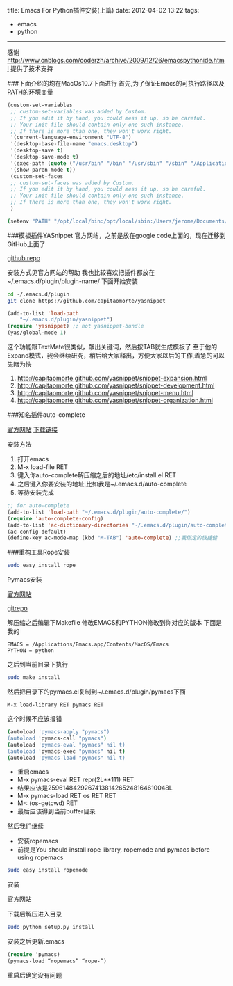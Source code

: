 title: Emacs For Python插件安装(上篇)
date: 2012-04-02 13:22
tags:
- emacs
- python
---
感谢<http://www.cnblogs.com/coderzh/archive/2009/12/26/emacspythonide.html>
提供了技术支持

###下面介绍的均在MacOs10.7下面进行
首先,为了保证Emacs的可执行路径以及PATH的环境变量
``` cl the executable path(exec-path)
(custom-set-variables
 ;; custom-set-variables was added by Custom.
 ;; If you edit it by hand, you could mess it up, so be careful.
 ;; Your init file should contain only one such instance.
 ;; If there is more than one, they won't work right.
 '(current-language-environment "UTF-8")
 '(desktop-base-file-name "emacs.desktop")
 '(desktop-save t)
 '(desktop-save-mode t)
 '(exec-path (quote ("/usr/bin" "/bin" "/usr/sbin" "/sbin" "/Applications/Emacs.app/Contents/MacOS/bin" "/usr/local/bin/" "/opt/local/bin" "/opt/local/sbin" "/Users/jerome/Documents/apache-maven-2.2.1/bin" "/sbin:/usr/local/bin" "/usr/X11/bin" "/Library/Python/2.7/site-packages/django/bin" "/usr/local/mysql/bin"))) ;; this line
 '(show-paren-mode t))
 (custom-set-faces
 ;; custom-set-faces was added by Custom.
 ;; If you edit it by hand, you could mess it up, so be careful.
 ;; Your init file should contain only one such instance.
 ;; If there is more than one, they won't work right.
 )
```
``` sh set the PATH environment for emacs
(setenv "PATH" "/opt/local/bin:/opt/local/sbin:/Users/jerome/Documents/apache-maven-2.2.1/bin:/usr/bin:/bin:/usr/sbin:/sbin:/usr/local/bin:/usr/X11/bin:/Library/Python/2.7/site-packages/django/bin:/usr/local/mysql/bin")
```
###模板插件YASnippet
官方网站，之前是放在google code上面的，现在迁移到GitHub上面了

[github repo](https://github.com/capitaomorte/yasnippet)

安装方式见官方网站的帮助
我也比较喜欢把插件都放在~/.emacs.d/plugin/plugin-name/
下面开始安装
``` sh git clone repo
cd ~/.emacs.d/plugin
git clone https://github.com/capitaomorte/yasnippet
```
``` cl 然后添加到你的.emacs
(add-to-list 'load-path
    "~/.emacs.d/plugin/yasnippet")
(require 'yasnippet) ;; not yasnippet-bundle
(yas/global-mode 1)
```

这个功能跟TextMate很类似，敲出关键词，然后按TAB就生成模板了
至于他的Expand模式，我会继续研究，稍后给大家释出，方便大家以后的工作,着急的可以先睹为快

1. <http://capitaomorte.github.com/yasnippet/snippet-expansion.html>
2. <http://capitaomorte.github.com/yasnippet/snippet-development.html>
3. <http://capitaomorte.github.com/yasnippet/snippet-menu.html>
4. <http://capitaomorte.github.com/yasnippet/snippet-organization.html>

###知名插件auto-complete

[官方网站](http://cx4a.org/software/auto-complete/manual.html)
[下载链接](http://cx4a.org/pub/auto-complete/auto-complete-1.3.1.zip)

安装方法

1. 打开emacs
2. M-x load-file RET
3. 键入你auto-complete解压缩之后的地址/etc/install.el RET
4. 之后键入你要安装的地址,比如我是~/.emacs.d/auto-complete
5. 等待安装完成
``` cl 更新.emacs
;; for auto-complete
(add-to-list 'load-path "~/.emacs.d/plugin/auto-complete/")
(require 'auto-complete-config)
(add-to-list 'ac-dictionary-directories "~/.emacs.d/plugin/auto-complete//ac-dict")
(ac-config-default)
(define-key ac-mode-map (kbd "M-TAB") 'auto-complete) ;;我绑定的快捷健
```
###重构工具Rope安装
``` sh
sudo easy_install rope
```
Pymacs安装

[官方网站](http://pymacs.progiciels-bpi.ca/pymacs.html)

[gitrepo](https://github.com/pinard/Pymacs)

解压缩之后编辑下Makefile
修改EMACS和PYTHON修改到你对应的版本
下面是我的
```
EMACS = /Applications/Emacs.app/Contents/MacOS/Emacs
PYTHON = python
```
之后到当前目录下执行
``` sh
sudo make install
```
然后把目录下的pymacs.el复制到~/.emacs.d/plugin/pymacs下面
```
M-x load-library RET pymacs RET
```
这个时候不应该报错
``` sh 更新.emacs
(autoload 'pymacs-apply "pymacs")
(autoload 'pymacs-call "pymacs")
(autoload 'pymacs-eval "pymacs" nil t)
(autoload 'pymacs-exec "pymacs" nil t)
(autoload 'pymacs-load "pymacs" nil t)
```
- 重启emacs
- M-x pymacs-eval RET repr(2L**111) RET
- 结果应该是2596148429267413814265248164610048L
- M-x pymacs-load RET os RET RET
- M-: (os-getcwd) RET
- 最后应该得到当前buffer目录

然后我们继续

- 安装ropemacs
- 前提是You should install rope library, ropemode and pymacs before using ropemacs

``` sh
sudo easy_install ropemode
```

安装

[官方网站](https://bitbucket.org/agr/ropemacs)

下载后解压进入目录
``` sh
sudo python setup.py install
```
安装之后更新.emacs
``` cl
(require ‘pymacs)
(pymacs-load “ropemacs” “rope-”)
```
重启后确定没有问题
